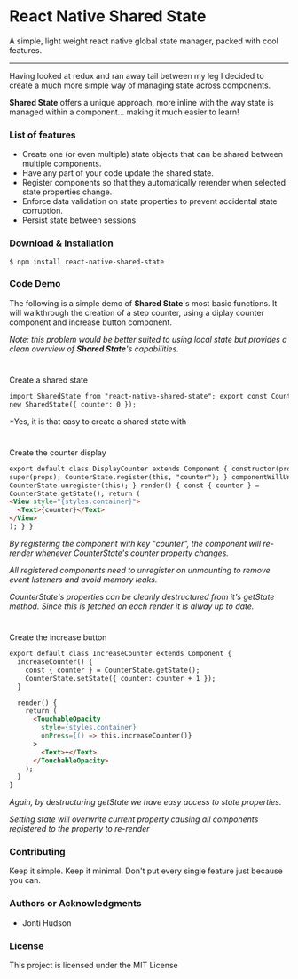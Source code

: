 # React Native Shared State

A simple, light weight react native global state manager, packed with cool features.

---

Having looked at redux and ran away tail between my leg I decided to create a much more simple way of managing state across components.

**Shared State** offers a unique approach, more inline with the way state is managed within a component... making it much easier to learn!

### List of features

- Create one (or even multiple) state objects that can be shared between multiple components.
- Have any part of your code update the shared state.
- Register components so that they automatically rerender when selected state properties change.
- Enforce data validation on state properties to prevent accidental state corruption.
- Persist state between sessions.

### Download & Installation

```shell
$ npm install react-native-shared-state
```

### Code Demo

The following is a simple demo of **Shared State**'s most basic functions. It will walkthrough the creation of a step counter, using a diplay counter component and increase button component.

_Note: this problem would be better suited to using local state but provides a clean overview of **Shared State**'s capabilities._

#

Create a shared state

```html We will use markdown for the Syntax Highlighting
import SharedState from "react-native-shared-state"; export const CounterState =
new SharedState({ counter: 0 });
```

\*Yes, it is that easy to create a shared state with

#

Create the counter display

```html We will use markdown for the Syntax Highlighting
export default class DisplayCounter extends Component { constructor(props) {
super(props); CounterState.register(this, "counter"); } componentWillUnmount() {
CounterState.unregister(this); } render() { const { counter } =
CounterState.getState(); return (
<View style="{styles.container}">
  <Text>{counter}</Text>
</View>
); } }
```

_By registering the component with key "counter", the component will re-render whenever CounterState's counter property changes._

_All registered components need to unregister on unmounting to remove event listeners and avoid memory leaks._

_CounterState's properties can be cleanly destructured from it's getState method. Since this is fetched on each render it is alway up to date._

#

Create the increase button

```html We will use markdown for the Syntax Highlighting
export default class IncreaseCounter extends Component {
  increaseCounter() {
    const { counter } = CounterState.getState();
    CounterState.setState({ counter: counter + 1 });
  }

  render() {
    return (
      <TouchableOpacity
        style={styles.container}
        onPress={() => this.increaseCounter()}
      >
        <Text>+</Text>
      </TouchableOpacity>
    );
  }
}
```

_Again, by destructuring getState we have easy access to state properties._

_Setting state will overwrite current property causing all components registered to the property to re-render_

### Contributing

Keep it simple. Keep it minimal. Don't put every single feature just because you can.

### Authors or Acknowledgments

- Jonti Hudson

### License

This project is licensed under the MIT License
